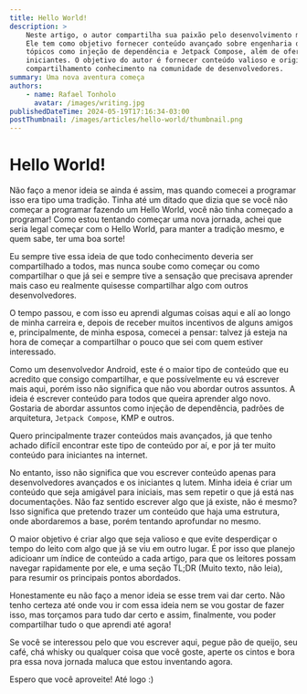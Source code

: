 ```yaml
---
title: Hello World!
description: >
    Neste artigo, o autor compartilha sua paixão pelo desenvolvimento móvel em um novo blog. 
    Ele tem como objetivo fornecer conteúdo avançado sobre engenharia do Android, abordando 
    tópicos como injeção de dependência e Jetpack Compose, além de oferecer insights para 
    iniciantes. O objetivo do autor é fornecer conteúdo valioso e original e promover o 
    compartilhamento conhecimento na comunidade de desenvolvedores.
summary: Uma nova aventura começa
authors:
    - name: Rafael Tonholo
      avatar: /images/writing.jpg
publishedDateTime: 2024-05-19T17:16:34-03:00
postThumbnail: /images/articles/hello-world/thumbnail.png
---
```


# Hello World!

Não faço a menor ideia se ainda é assim, mas quando comecei a programar isso era tipo uma tradição. 
Tinha até um ditado que dizia que se você não começar a programar fazendo um Hello World, você não 
tinha começado a programar! Como estou tentando começar uma nova jornada, achei que seria legal começar 
com o Hello World, para manter a tradição mesmo, e quem sabe, ter uma boa sorte! 

Eu sempre tive essa ideia de que todo conhecimento deveria ser compartilhado a todos, mas nunca soube 
como começar ou como compartilhar o que já sei e sempre tive a sensação que precisava aprender mais caso 
eu realmente quisesse compartilhar algo com outros desenvolvedores.

O tempo passou, e com isso eu aprendi algumas coisas aqui e alí ao longo de minha carreira e, depois de
receber muitos incentivos de alguns amigos e, principalmente, de minha esposa, comecei a pensar: talvez
já esteja na hora de começar a compartilhar o pouco que sei com quem estiver interessado.

Como um desenvolvedor Android, este é o maior tipo de conteúdo que eu acredito que consigo compartilhar,
e que possívelmente eu vá escrever mais aqui, porém isso não significa que não vou abordar outros assuntos.
A ideia é escrever conteúdo para todos que queira aprender algo novo. Gostaria de abordar assuntos como 
injeção de dependência, padrões de arquitetura, `Jetpack Compose`, KMP e outros.

Quero principalmente trazer conteúdos mais avançados, já que tenho achado difícil encontrar este tipo de 
conteúdo por aí, e por já ter muito conteúdo para iniciantes na internet.

No entanto, isso não significa que vou escrever conteúdo apenas para desenvolvedores avançados e os 
iniciantes q lutem. Minha ideia é criar um conteúdo que seja amigável para iniciais, mas sem repetir 
o que já está nas documentações. Não faz sentido escrever algo que já existe, não é mesmo?
Isso significa que pretendo trazer um conteúdo que haja uma estrutura, onde abordaremos a base, porém
tentando aprofundar no mesmo.

O maior objetivo é criar algo que seja valioso e que evite desperdiçar o tempo do leito com algo que já 
se viu em outro lugar. É por isso que planejo adicioanr um índice de conteúdo a cada artigo, para que os
leitores possam navegar rapidamente por ele, e uma seção TL;DR (Muito texto, não leia), para resumir os 
principais pontos abordados.

Honestamente eu não faço a menor ideia se esse trem vai dar certo. Não tenho certeza até onde vou ir com
essa ideia nem se vou gostar de fazer isso, mas torçamos para tudo dar certo e assim, finalmente, vou poder
compartilhar tudo o que aprendi até agora!

Se você se interessou pelo que vou escrever aqui, pegue pão de queijo, seu café, chá whisky ou qualquer 
coisa que você goste, aperte os cintos e bora pra essa nova jornada maluca que estou inventando agora.

Espero que você aproveite! Até logo :)
